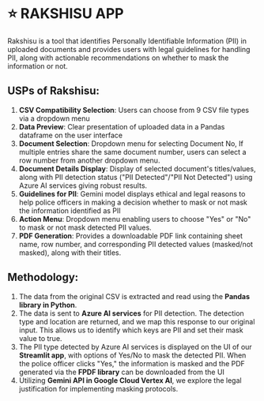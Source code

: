 <H1>⭐️ RAKSHISU APP</H1>

Rakshisu is a tool that identifies Personally Identifiable Information (PII) in uploaded documents and provides users with legal guidelines for handling PII, along with actionable recommendations on whether to mask the information or not.

<H2>USPs of Rakshisu:</H2>

1) <b>CSV Compatibility Selection</b>: Users can choose from 9 CSV file types via a dropdown menu
2) <b>Data Preview</b>: Clear presentation of uploaded data in a Pandas dataframe on the user interface
3) <b>Document Selection</b>: Dropdown menu for selecting Document No, If multiple entries share the same document number, users can select a row number from another dropdown menu.
4) <b>Document Details Display</b>: Display of selected document's titles/values, along with PII detection status ("PII Detected"/"PII Not Detected") using Azure AI services giving robust results.
5) <b>Guidelines for PII</b>: Gemini model displays ethical and legal reasons to help police officers in making a decision whether to mask or not mask the information identified as PII
6) <b>Action Menu</b>: Dropdown menu enabling users to choose "Yes" or "No" to mask or not mask detected PII values.
7) <b>PDF Generation</b>: Provides a downloadable PDF link containing sheet name, row number, and corresponding PII detected values (masked/not masked), along with their titles.

<h2>Methodology:</h2>

1. The data from the original CSV is extracted and read using the <b>Pandas library in Python</b>.
2. The data is sent to <b>Azure AI services</b> for PII detection. The detection type and location are returned, and we map this response to our original input. This allows us to identify which keys are PII and set their mask value to true.
3. The PII type detected by Azure AI services is displayed on the UI of our <b>Streamlit app</b>, with options of Yes/No to mask the detected PII. When the police officer clicks "Yes," the information is masked and the PDF generated via the <b>FPDF library</b> can be downloaded from the UI
4. Utilizing <b>Gemini API in Google Cloud Vertex AI</b>, we explore the legal justification for implementing masking protocols.
